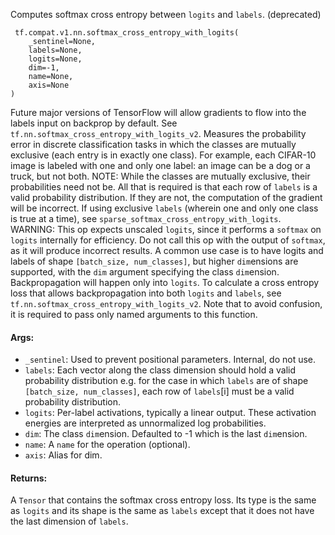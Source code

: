 Computes softmax cross entropy between `logits` and `labels`. (deprecated)

```
 tf.compat.v1.nn.softmax_cross_entropy_with_logits(
    _sentinel=None,
    labels=None,
    logits=None,
    dim=-1,
    name=None,
    axis=None
)
```
Future major versions of TensorFlow will allow gradients to flow into the labels input on backprop by default.
See `tf.nn.softmax_cross_entropy_with_logits_v2`.
Measures the probability error in discrete classification tasks in which the classes are mutually exclusive (each entry is in exactly one class). For example, each CIFAR-10 image is labeled with one and only one label: an image can be a dog or a truck, but not both.
NOTE: While the classes are mutually exclusive, their probabilities need not be. All that is required is that each row of `labels` is a valid probability distribution. If they are not, the computation of the gradient will be incorrect.
If using exclusive `labels` (wherein one and only one class is true at a time), see `sparse_softmax_cross_entropy_with_logits`.
WARNING: This op expects unscaled `logits`, since it performs a `softmax` on `logits` internally for efficiency. Do not call this op with the output of `softmax`, as it will produce incorrect results.
A common use case is to have logits and labels of shape `[batch_size, num_classes]`, but higher `dim`ensions are supported, with the `dim` argument specifying the class `dim`ension.
Backpropagation will happen only into `logits`. To calculate a cross entropy loss that allows backpropagation into both `logits` and `labels`, see `tf.nn.softmax_cross_entropy_with_logits_v2`.
Note that to avoid confusion, it is required to pass only named arguments to this function.
#### Args:
- `_sentinel`: Used to prevent positional parameters. Internal, do not use.
- `labels`: Each vector along the class dimension should hold a valid probability distribution e.g. for the case in which `labels` are of shape `[batch_size, num_classes]`, each row of `labels`[i] must be a valid probability distribution.
- `logits`: Per-label activations, typically a linear output. These activation energies are interpreted as unnormalized log probabilities.
- `dim`: The class `dim`ension. Defaulted to -1 which is the last `dim`ension.
- `name`: A `name` for the operation (optional).
- `axis`: Alias for dim.
#### Returns:
A `Tensor` that contains the softmax cross entropy loss. Its type is the same as `logits` and its shape is the same as `labels` except that it does not have the last dimension of `labels`.
